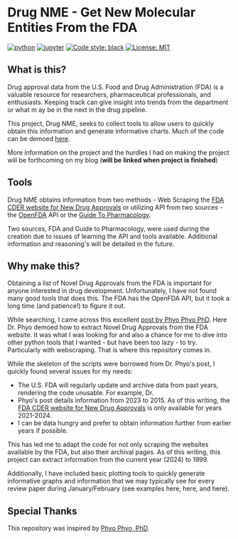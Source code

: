 # Drug NME - Get New Molecular Entities From the FDA
[![python](https://img.shields.io/badge/Python->=3.9-3776AB.svg?style=flat&logo=python&logoColor=white)](https://www.python.org)
[![jupyter](https://img.shields.io/badge/Jupyter-Lab-F37626.svg?style=flat&logo=Jupyter)](https://jupyterlab.readthedocs.io/en/stable)
[![Code style: black](https://img.shields.io/badge/code%20style-black-000000.svg)](https://github.com/psf/black)
[![License: MIT](https://img.shields.io/badge/License-MIT-green.svg)](https://opensource.org/licenses/MIT)

## What is this?
Drug approval data from the U.S. Food and Drug Administration (FDA) is a valuable resource for researchers, 
pharmaceutical professionals, and enthusiasts. Keeping track can give insight into trends from the department or what m
ay be in the next in the drug pipeline.   

This project, Drug NME, seeks to collect tools to allow users to quickly obtain this information and generate informative 
charts. Much of the code can be demoed [here](/Tutorial).

More information on the project and the hurdles I had on making the project will be forthcoming on my blog (**will be** 
**linked when project is finished**)

## Tools
Drug NME obtains information from two methods - Web Scraping the [FDA CDER website for New Drug Approvals](https://www.fda.gov/drugs/development-approval-process-drugs/novel-drug-approvals-fda)
or utilizing API from two sources - the [OpenFDA](https://open.fda.gov) API or the [Guide To Pharmacology](https://www.guidetopharmacology.org/webServices.jsp).

Two sources, FDA and Guide to Pharmacology, were used during the creation due to issues of learning the API and tools 
available. Additional information and reasoning's will be detailed in the future. 

## Why make this?
Obtaining a list of Novel Drug Approvals from the FDA is important for anyone interested in drug development.
Unfortunately, I have not found many good tools that does this. The FDA has the OpenFDA API, but it took a long time 
(and patience!) to figure it out. 

While searching, I came across this excellent [post by Phyo Phyo PhD](https://drzinph.com/how-to-scrape-fda-drug-approval-data-with-python/). Here Dr. Phyo demoed how to extract Novel 
Drug Approvals from the FDA website. It was what I was looking for and also a chance for me to dive into other python 
tools that I wanted - but have been too lazy - to try. Particularly with webscraping. That is where this repository 
comes in.

While the skeleton of the scripts were borrowed from Dr. Phyo's post, I quickly found several issues for my needs: 
- The U.S. FDA will regularly update and archive data from past years, rendering the code unusable. For example, Dr. 
- Phyo's post details information from 2023 to 2015. As of this writing, the [FDA CDER website for New Drug Approvals](https://www.fda.gov/drugs/development-approval-process-drugs/novel-drug-approvals-fda) 
is only available for years 2021-2024.
- I can be data hungry and prefer to obtain information further from earlier years if possible. 

This has led me to adapt the code for not only scraping the websites available by the FDA, but also their archival pages.
As of this writing, this project can extract information from the current year (2024) to 1999. 

Additionally, I have included basic plotting tools to quickly generate informative graphs and information that we may 
typically see for every review paper during January/February (see examples here, here, and here).

## Special Thanks
This repository was inspired by [Phyo Phyo, PhD](https://drzinph.com/about-me/).